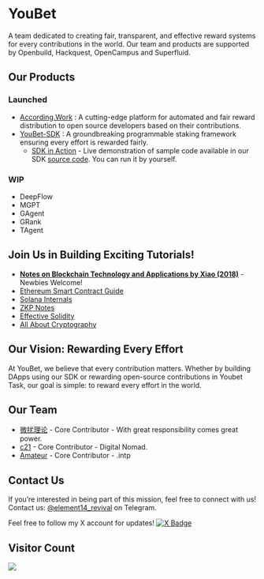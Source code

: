 # YouBet
A team dedicated to creating fair, transparent, and effective reward systems for every contributions in the world. Our team and products are supported by Openbuild, Hackquest, OpenCampus and Superfluid.

## Our Products
### Launched
- [According.Work](https://according.work/) : A cutting-edge platform for automated and fair reward distribution to open source developers based on their contributions.
- [YouBet-SDK](https://github.com/YoubetDao/youbet-sdk) : A groundbreaking programmable staking framework ensuring every effort is rewarded fairly.
  - [SDK in Action](https://37hedj53hqh8y.ahost.marscode.site/) - Live demonstration of sample code available in our SDK [source code](https://github.com/YoubetDao/youbet-sdk/tree/main/examples/simple-react). You can run it by yourself.

### WIP
- DeepFlow
- MGPT
- GAgent
- GRank
- TAgent

## Join Us in Building Exciting Tutorials!
- [**Notes on Blockchain Technology and Applications by Xiao (2018)**](https://github.com/YoubetDao/Blockchain-Technology-and-Application-Notes-2018) - Newbies Welcome!
- [Ethereum Smart Contract Guide](https://github.com/YoubetDao/Ethereum-Smart-Contract-Guide)
- [Solana Internals](https://github.com/YoubetDao/solana-internals)
- [ZKP Notes](https://github.com/YoubetDao/zkp-notes)
- [Effective Solidity](https://github.com/YoubetDao/EffectiveSolidity)
- [All About Cryptography](https://github.com/wfnuser/all-about-cryptography)

## Our Vision: Rewarding Every Effort
At YouBet, we believe that every contribution matters. Whether by building DApps using our SDK or rewarding open-source contributions in Youbet Task, our goal is simple: to reward every effort in the world.

## Our Team
- [微扰理论](https://github.com/wfnuser) - Core Contributor - With great responsibility comes great power.
- [c21](https://github.com/jerikchan) - Core Contributor - Digital Nomad.
- [Amateur](https://github.com/Amateur0x1) - Core Contributor - .intp

## Contact Us
If you’re interested in being part of this mission, feel free to connect with us!  
Contact us: [@element14_revival](https://t.me/element14_revival) on Telegram.  

Feel free to follow my X account for updates!  [![X Badge](https://img.shields.io/badge/X-wfnuser-blue)](https://www.x.com/wfnuser)

## Visitor Count
![](https://profile-counter.glitch.me/youbetdao/count.svg)

